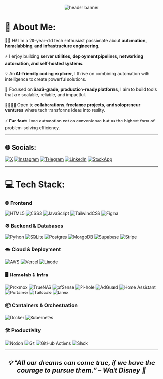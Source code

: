 <!-- Header Banner -->
<p align="center">
  <img src="https://files.catbox.moe/46hgwr.png" alt="header banner">
</p>

# 💫 About Me:

👋🏻 Hi! I’m a 20-year-old tech enthusiast passionate about **automation, homelabbing, and infrastructure engineering**.<br><br>
⚡ I enjoy building **server utilities, deployment pipelines, networking automation, and self-hosted systems**.<br><br>
💡 An **AI-friendly coding explorer**, I thrive on combining automation with intelligence to create powerful solutions.<br><br>
🚀 Focused on **SaaS-grade, production-ready platforms**, I aim to build tools that are scalable, reliable, and impactful.<br><br>
🫱🏻‍🫲🏻 Open to **collaborations, freelance projects, and solopreneur ventures** where tech transforms ideas into reality.<br><br>
⚡ **Fun fact:** I see automation not as convenience but as the highest form of problem-solving efficiency.

---

## 🌐 Socials:

[![X](https://img.shields.io/badge/X-%23000000.svg?logo=X&logoColor=white)](https://x.com/NerdDev_Utkarsh)
[![Instagram](https://img.shields.io/badge/Instagram-%23E4405F.svg?logo=Instagram&logoColor=white)](https://www.instagram.com/utkarsh_7535/)
[![Telegram](https://img.shields.io/badge/Telegram-%2326A5E4.svg?logo=Telegram&logoColor=white)](https://t.me/US007700)
[![LinkedIn](https://img.shields.io/badge/LinkedIn-%230077B5.svg?logo=linkedin&logoColor=white)](https://www.linkedin.com/in/nerddev-utkrsh/)
[![StackApp](https://img.shields.io/badge/StackApps-%23F58025.svg?logo=stackoverflow&logoColor=white)](https://stackoverflow.com/users/31581594/utkarsh-singh?tab=profile)

---

# 💻 Tech Stack:

### 🌐 Frontend

![HTML5](https://img.shields.io/badge/html5-%23E34F26.svg?style=for-the-badge&logo=html5&logoColor=white)
![CSS3](https://img.shields.io/badge/css3-%231572B6.svg?style=for-the-badge&logo=css3&logoColor=white)
![JavaScript](https://img.shields.io/badge/javascript-%23323330.svg?style=for-the-badge&logo=javascript&logoColor=%23F7DF1E)
![TailwindCSS](https://img.shields.io/badge/tailwindcss-%2338B2AC.svg?style=for-the-badge&logo=tailwind-css&logoColor=white)
![Figma](https://img.shields.io/badge/figma-%23F24E1E.svg?style=for-the-badge&logo=figma&logoColor=white)

### ⚙️ Backend & Databases

![Python](https://img.shields.io/badge/python-3670A0?style=for-the-badge&logo=python&logoColor=ffdd54)
![SQLite](https://img.shields.io/badge/sqlite-%2307405e.svg?style=for-the-badge&logo=sqlite&logoColor=white)
![Postgres](https://img.shields.io/badge/postgres-%23316192.svg?style=for-the-badge&logo=postgresql&logoColor=white)
![MongoDB](https://img.shields.io/badge/MongoDB-%234ea94b.svg?style=for-the-badge&logo=mongodb&logoColor=white)
![Supabase](https://img.shields.io/badge/Supabase-3ECF8E?style=for-the-badge&logo=supabase&logoColor=white)
![Stripe](https://img.shields.io/badge/Stripe-635BFF.svg?style=for-the-badge&logo=stripe&logoColor=white)

### ☁️ Cloud & Deployment

![AWS](https://img.shields.io/badge/AWS-%23FF9900.svg?style=for-the-badge&logo=amazon-aws&logoColor=white)
![Vercel](https://img.shields.io/badge/vercel-%23000000.svg?style=for-the-badge&logo=vercel&logoColor=white)
![Linode](https://img.shields.io/badge/linode-00A95C?style=for-the-badge&logo=linode&logoColor=white)

### 🖥️ Homelab & Infra

![Proxmox](https://img.shields.io/badge/Proxmox-E57000?style=for-the-badge&logo=proxmox&logoColor=white)
![TrueNAS](https://img.shields.io/badge/TrueNAS-0095D5?style=for-the-badge&logo=truenas&logoColor=white)
![pfSense](https://img.shields.io/badge/pfSense-212121?style=for-the-badge&logo=pfsense&logoColor=white)
![Pi-hole](https://img.shields.io/badge/Pi--hole-96060C?style=for-the-badge&logo=pi-hole&logoColor=white)
![AdGuard](https://img.shields.io/badge/AdGuard-68BC71?style=for-the-badge&logo=adguard&logoColor=white)
![Home Assistant](https://img.shields.io/badge/Home%20Assistant-41BDF5?style=for-the-badge&logo=home-assistant&logoColor=white)
![Portainer](https://img.shields.io/badge/Portainer-13BEF9?style=for-the-badge&logo=portainer&logoColor=white)
![Tailscale](https://img.shields.io/badge/Tailscale-231F20?style=for-the-badge&logo=tailscale&logoColor=white)
![Linux](https://img.shields.io/badge/Linux-FCC624?style=for-the-badge&logo=linux&logoColor=black)

### 📦 Containers & Orchestration

![Docker](https://img.shields.io/badge/docker-%230db7ed.svg?style=for-the-badge&logo=docker&logoColor=white)
![Kubernetes](https://img.shields.io/badge/kubernetes-%23326ce5.svg?style=for-the-badge&logo=kubernetes&logoColor=white)

### 🛠 Productivity

![Notion](https://img.shields.io/badge/Notion-%23000000.svg?style=for-the-badge&logo=notion&logoColor=white)
![Git](https://img.shields.io/badge/git-%23F05033.svg?style=for-the-badge&logo=git&logoColor=white)
![GitHub Actions](https://img.shields.io/badge/github%20actions-%232088FF.svg?style=for-the-badge&logo=githubactions&logoColor=white)
![Slack](https://img.shields.io/badge/Slack-4A154B?style=for-the-badge&logo=slack&logoColor=white)

<!--##

# 📊 GitHub Stats:

![](https://github-readme-stats.vercel.app/api?username=nerddev-utkarsh&theme=tokyonight&hide_border=false&include_all_commits=true&count_private=true)<br/>
![](https://github-readme-streak-stats.herokuapp.com/?user=nerddev-utkarsh&theme=tokyonight&hide_border=false)<br/>
![](https://github-readme-stats.vercel.app/api/top-langs/?username=nerddev-utkarsh&theme=tokyonight&hide_border=false&include_all_commits=true&count_private=true&layout=compact) -->

---

<div align="center">
  <h2><i>💡 “All our dreams can come true, if we have the courage to pursue them.” – Walt Disney 💫</i></h2>
</div>
